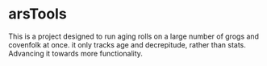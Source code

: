 # arsTools
This is a project designed to run aging rolls on a large number of grogs and covenfolk at once.  it only tracks age and decrepitude, rather than stats. Advancing it towards more functionality.
